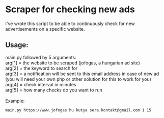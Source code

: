 # Scraper for checking new ads
I've wrote this script to be able to continuously check for new advertisements on a specific website.

## Usage:
main.py followed by 5 arguments:<br />
arg[1] = the website to be scraped (jofogas, a hungarian ad site)<br />
arg[2] = the keyword to search for<br />
arg[3] = a notification will be sent to this email address in case of new ad (you will need your own php or other solution for this to work for you)<br />
arg[4] = check interval in minutes<br />
arg[5] = how many checks do you want to run<br />
<br />
Example:<br />
```
main.py https://www.jofogas.hu kutya sera.kontakt@gmail.com 1 15
```